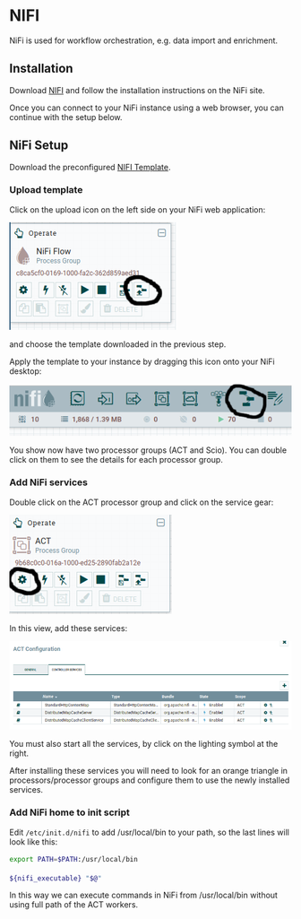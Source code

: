 # NIFI

NiFi is used for workflow orchestration, e.g. data import and enrichment.

## Installation

Download [NIFI](https://nifi.apache.org/download.html) and follow the installation instructions on the NiFi site.

Once you can connect to your NiFi instance using a web browser, you can continue with the setup below.

## NiFi Setup

Download the preconfigured [NIFI Template](example-config/scio-act-workflow-2019-11-22.xml).

### Upload template

Click on the upload icon on the left side on your NiFi web application:

![nifi-service](images/nifi-upload-template.png)

and choose the template downloaded in the previous step.

Apply the template to your instance by dragging this icon onto your NiFi desktop:

![nifi-service](images/nifi-use-template.png)

You show now have two processor groups (ACT and Scio). You can double click on them to see the details for each processor group.

### Add NiFi services

Double click on the ACT processor group and click on the service gear:

![nifi-service](images/nifi-act-services-setup.png)

In this view, add these services:

![nifi-service](images/nifi-services.png)

You must also start all the services, by click on the lighting symbol at the right.

After installing these services you will need to look for an orange triangle in processors/processor groups and configure them to use the newly installed services.

### Add NiFi home to init script

Edit `/etc/init.d/nifi` to add /usr/local/bin to your path, so the last lines will look like this:

```bash
export PATH=$PATH:/usr/local/bin

${nifi_executable} "$@"
```

In this way we can execute commands in NiFi from /usr/local/bin without using full path of the ACT workers.
